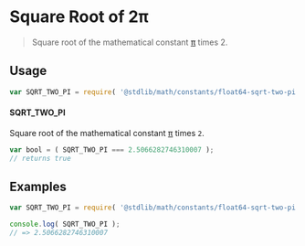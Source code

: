 # Square Root of 2π

> Square root of the mathematical constant [π][@stdlib/math/constants/float64-pi] times 2.

<section class="usage">

## Usage

```javascript
var SQRT_TWO_PI = require( '@stdlib/math/constants/float64-sqrt-two-pi' );
```

#### SQRT_TWO_PI

Square root of the mathematical constant [π][@stdlib/math/constants/float64-pi] times `2`.

```javascript
var bool = ( SQRT_TWO_PI === 2.5066282746310007 );
// returns true
```

</section>

<!-- /.usage -->

<section class="examples">

## Examples

<!-- TODO: better example -->

```javascript
var SQRT_TWO_PI = require( '@stdlib/math/constants/float64-sqrt-two-pi' );

console.log( SQRT_TWO_PI );
// => 2.5066282746310007
```

</section>

<!-- /.examples -->

<section class="links">

[@stdlib/math/constants/float64-pi]: https://github.com/stdlib-js/stdlib/tree/develop/lib/node_modules/%40stdlib/math/constants/float64-pi

</section>

<!-- /.links -->
